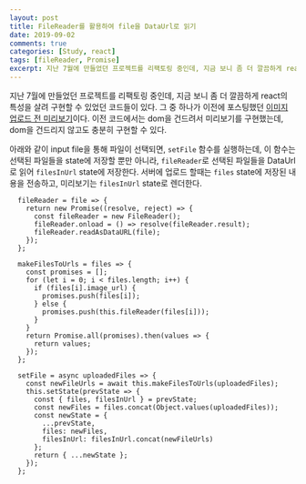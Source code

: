 ```yaml
---
layout: post
title: FileReader를 활용하여 file을 DataUrl로 읽기
date: 2019-09-02
comments: true
categories: [Study, react]
tags: [fileReader, Promise]
excerpt: 지난 7월에 만들었던 프로젝트를 리팩토링 중인데, 지금 보니 좀 더 깔끔하게 react의 특성을 살려 구현할 수 있었던 코드들이 있다. 그 중 하나가 이전에 포스팅했던 이미지 업로드 전 미리보기 이다.
---
```


지난 7월에 만들었던 프로젝트를 리팩토링 중인데, 지금 보니 좀 더 깔끔하게 react의 특성을 살려 구현할 수 있었던 코드들이 있다. 그 중 하나가 이전에 포스팅했던 [이미지 업로드 전 미리보기](/study/react/이미지-업로드-전-미리보기/)이다. 이전 코드에서는 dom을 건드려서 미리보기를 구현했는데, dom을 건드리지 않고도 충분히 구현할 수 있다.

아래와 같이 input file을 통해 파일이 선택되면, `setFile` 함수를 실행하는데, 이 함수는 선택된 파일들을 state에 저장할 뿐만 아니라, `fileReader`로 선택된 파일들을 DataUrl로 읽어 `filesInUrl` state에 저장한다. 서버에 업로드 할때는 `files` state에 저장된 내용을 전송하고, 미리보기는 `filesInUrl` state로 렌더한다.

```react
  fileReader = file => {
    return new Promise((resolve, reject) => {
      const fileReader = new FileReader();
      fileReader.onload = () => resolve(fileReader.result);
      fileReader.readAsDataURL(file);
    });
  };

  makeFilesToUrls = files => {
    const promises = [];
    for (let i = 0; i < files.length; i++) {
      if (files[i].image_url) {
        promises.push(files[i]);
      } else {
        promises.push(this.fileReader(files[i]));
      }
    }
    return Promise.all(promises).then(values => {
      return values;
    });
  };

  setFile = async uploadedFiles => {
    const newFileUrls = await this.makeFilesToUrls(uploadedFiles);
    this.setState(prevState => {
      const { files, filesInUrl } = prevState;
      const newFiles = files.concat(Object.values(uploadedFiles));
      const newState = {
        ...prevState,
        files: newFiles,
        filesInUrl: filesInUrl.concat(newFileUrls)
      };
      return { ...newState };
    });
  };
```
